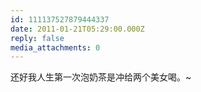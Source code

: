 ```yaml
---
id: 111137527879444337
date: 2011-01-21T05:29:00.000Z
reply: false
media_attachments: 0
---
```


还好我人生第一次泡奶茶是冲给两个美女喝。~ ​​​​

